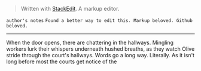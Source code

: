 


> Written with [StackEdit](https://stackedit.io/). A markup editor.

`author's notes` 
 `Found a better way to edit this. Markup beloved. Github beloved.`  
*** 
When the door opens, there are chattering in the hallways. 
Mingling workers lurk their whispers underneath hushed breaths, as they watch Olive stride through the court's hallways. Words go a long way. 
Literally. As it isn't long before most the courts get notice of the 
<!--stackedit_data:
eyJoaXN0b3J5IjpbLTUzMDYzMzU2LC01NDcwNzM3NjEsLTEwOD
gyNzkxODcsMTYwMzExMjQ3NiwtMTY1OTQ4NTc1NSwtMTQ3Mzg2
Nzk0LDIxMjg3OTc0NDRdfQ==
-->